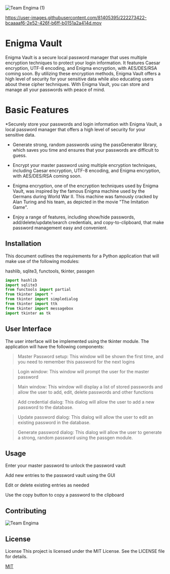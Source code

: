 
![Team Engima (1)](https://user-images.githubusercontent.com/81405395/222274620-8177402d-1fb5-42f6-9df6-85135f7f1a4e.png)



https://user-images.githubusercontent.com/81405395/222273422-bcaaaaf6-2e52-426f-b6ff-b0151a2a414d.mov


# Enigma Vault

Enigma Vault is a secure local password manager that uses multiple encryption techniques to protect your login information. It features Caesar encryption, UTF-8 encoding, and Enigma encryption, with AES/DES/RSA coming soon. By utilizing these encryption methods, Enigma Vault offers a high level of security for your sensitive data while also educating users about these cipher techniques. With Enigma Vault, you can store and manage all your passwords with peace of mind.


# Basic Features 

*Securely store your passwords and login information with Enigma Vault, a local password manager that offers a high level of security for your sensitive data.

* Generate strong, random passwords using the passGenerator library, which saves you time and ensures that your passwords are difficult to guess.

* Encrypt your master password using multiple encryption techniques, including Caesar encryption, UTF-8 encoding, and Enigma encryption, with AES/DES/RSA coming soon.

* Enigma encryption, one of the encryption techniques used by Enigma Vault, was inspired by the famous Enigma machine used by the Germans during World War II. This machine was famously cracked by Alan Turing and his team, as depicted in the movie "The Imitation Game".

* Enjoy a range of features, including show/hide passwords, add/delete/update/search credentials, and copy-to-clipboard, that make password management easy and convenient.

## Installation

This document outlines the requirements for a Python application that will make use of the following modules:

hashlib, sqlite3, functools, tkinter, passgen

```python
import hashlib
import sqlite3
from functools import partial
from tkinter import *
from tkinter import simpledialog
from tkinter import ttk
from tkinter import messagebox
import tkinter as tk
```

## User Interface
The user interface will be implemented using the tkinter module. The application will have the following components:

>Master Password setup: This window will be shown the first time, and you need to remember this password for the next logins 

>Login window: This window will prompt the user for the master password

>Main window: This window will display a list of stored passwords and allow the user to add, edit, delete passwords and other functions

>Add credential dialog: This dialog will allow the user to add a new password to the database.

>Update password dialog: This dialog will allow the user to edit an existing password in the database.

>Generate password dialog: This dialog will allow the user to generate a strong, random password using the passgen module.

## Usage

Enter your master password to unlock the password vault

Add new entries to the password vault using the GUI

Edit or delete existing entries as needed

Use the copy button to copy a password to the clipboard


## Contributing

![Team Engima](https://user-images.githubusercontent.com/81405395/222274657-b1f18a6f-51b3-4146-adf5-9aee1ec654bf.png)

## License

License
This project is licensed under the MIT License. See the LICENSE file for details.

[MIT](https://choosealicense.com/licenses/mit/)
